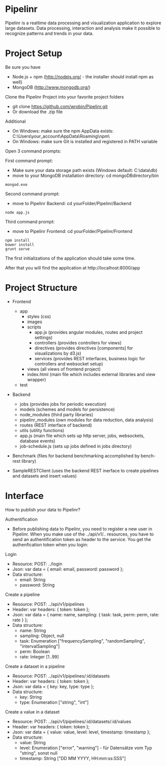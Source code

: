 Pipelinr
========

Pipelinr is a realtime data processing and visualization application to explore large datasets. Data processing, interaction and analysis make it possible to recognize patterns and trends in your data.

Project Setup
========

Be sure you have 
* Node.js + npm (http://nodejs.org/ - the installer should install npm as well) 
* MongoDB (http://www.mongodb.org/)

Clone the Pipelinr Project into your favorite project folders
* git clone https://github.com/wrobin/Pipelinr.git
* Or download the .zip file

Additional
* On Windows: make sure the npm AppData exists: C:\Users\your_account\AppData\Roaming\npm\
* On Windows: make sure Git is installed and registered in PATH variable

Open 3 command prompts:

First command prompt:
* Make sure your data storage path exists (Windows default: C:\data\db\)
* move to your MongoDB installation directory: cd mongoDBdirectory/bin 
```
mongod.exe
```

Second command prompt: 
* move to Pipelinr Backend: cd yourFolder/Pipelinr/Backend
```
node app.js
```

Third command prompt: 
* move to Pipelinr Frontend: cd yourFolder/Pipelinr/Frontend
```
npm install
bower install
grunt serve
```

The first initializations of the application should take some time.

After that you will find the application at http://localhost:8000/app

Project Structure
========
* Frontend
  * app
    * styles (css)
    * images
    * scripts
      * app.js (provides angular modules, routes and project settings)
      * controllers (provides controllers for views)
      * directives (provides directives [components] for visualizations by d3.js)
      * services (provides REST interfaces, business logic for controllers and websocket setup)
    * views (all views of frontend project)
    * index.html (main file which includes external libraries and view wrapper)
  * test

* Backend
  * jobs (provides jobs for periodic execution)
  * models (schemes and models for persistence)
  * node_modules (third party libraries)
  * pipelinr_modules (own modules for data reduction, data analysis)
  * routes (REST interface of backend)
  * utils (utility functions)
  * app.js (main file which sets up http server, jobs, websockets, database events)
  * job-schedule.js (sets up jobs defined in jobs directory)

* Benchmark (files for backend benchmarking accomplished by bench-rest library)

* SampleRESTClient (uses the backend REST inerface to create pipelines and datasets and insert values)

Interface
========

How to publish your data to Pipelinr?

Authentification
* Before publishing data to Pipelinr, you need to register a new user in Pipelinr. When you make use of the ../api/v1/.. resources, you have to send an authentification token as header to the service. You get the authenfication token when you login:

Login
* Resource: POST: ../login
* Json: var data = { email: email, password: password };
* Data structure:
  * email: String
  * password: String

Create a pipeline
* Resource: POST: ../api/v1/pipelines
* Header: var headers: { token: token };
* Json: var data = { name: name, sampling: { task: task, perm: perm, rate: rate } };
* Data structure:
  * name: String
  * sampling: Object, null
  * task: Enumeration ["frequencySampling", "randomSampling", "intervalSampling"]
  * perm: Boolean
  * rate: Integer [1..99]

Create a dataset in a pipeline
* Resource: POST: ../api/v1/pipelines/:id/datasets
* Header: var headers: { token: token };
* Json: var data = { key: key, type: type };
* Data structure:
  * key: String
  * type: Enumeration ["string", "int"]

Create a value in a dataset
* Resource: POST: ../api/v1/pipelines/:id/datasets/:id/values
* Header: var headers: { token: token };
* Json: var data = { value: value, level: level, timestamp: timestamp };
* Data structure:
  * value: String
  * level: Enumeration ["error", "warning"] - für Datensätze vom Typ "string", sonst null
  * timestamp: String ["DD MM YYYY, HH:mm:ss:SSS"]